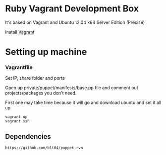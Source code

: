 # Ruby Vagrant Development Box

It's based on Vagrant and Ubuntu 12.04 x64 Server Edition (Precise)

Install [Vagrant](http://www.vagrantup.com/)

# Setting up machine

### Vagrantfile

Set IP, share folder and ports

Open up private/puppet/manifests/base.pp file and comment out projects/packages you don't need.

First one may take time because it will go and download ubuntu and set it all up

    vagrant up
    vagrant ssh

## Dependencies

	https://github.com/blt04/puppet-rvm
